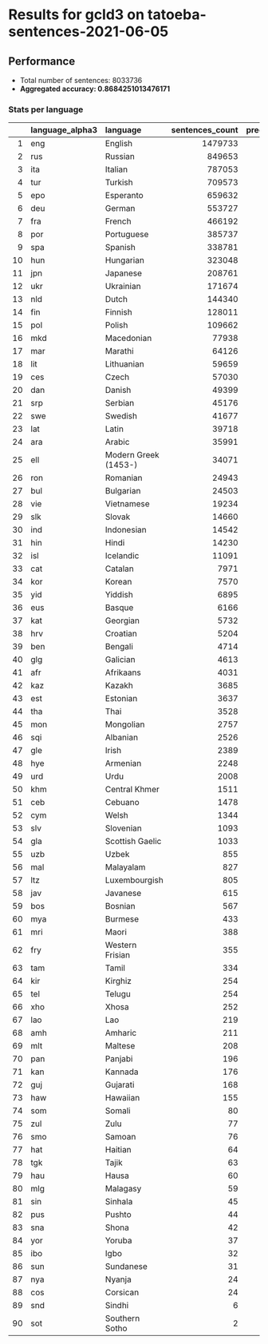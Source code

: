 # Results for gcld3 on tatoeba-sentences-2021-06-05

## Performance

- Total number of sentences: 8033736
- **Aggregated accuracy: 0.8684251013476171**

### Stats per language
|    | language_alpha3   | language             |   sentences_count |   precision |   recall |      tp |    fp |      tn |     fn |
|---:|:------------------|:---------------------|------------------:|------------:|---------:|--------:|------:|--------:|-------:|
|  1 | eng               | English              |           1479733 |       0.995 |    0.851 | 1258584 |  6790 | 6547213 | 221149 |
|  2 | rus               | Russian              |            849653 |       0.988 |    0.858 |  729146 |  8935 | 7175148 | 120507 |
|  3 | ita               | Italian              |            787053 |       0.970 |    0.821 |  646316 | 19985 | 7226698 | 140737 |
|  4 | tur               | Turkish              |            709573 |       0.993 |    0.894 |  634612 |  4554 | 7319609 |  74961 |
|  5 | epo               | Esperanto            |            659632 |       0.963 |    0.922 |  608152 | 23676 | 7350428 |  51480 |
|  6 | deu               | German               |            553727 |       0.977 |    0.933 |  516822 | 12302 | 7467707 |  36905 |
|  7 | fra               | French               |            466192 |       0.973 |    0.860 |  400941 | 11058 | 7556486 |  65251 |
|  8 | por               | Portuguese           |            385737 |       0.910 |    0.885 |  341427 | 33844 | 7614155 |  44310 |
|  9 | spa               | Spanish              |            338781 |       0.908 |    0.782 |  264941 | 26845 | 7668110 |  73840 |
| 10 | hun               | Hungarian            |            323048 |       0.968 |    0.895 |  289189 |  9642 | 7701046 |  33859 |
| 11 | jpn               | Japanese             |            208761 |       0.991 |    0.999 |  208552 |  1855 | 7823120 |    209 |
| 12 | ukr               | Ukrainian            |            171674 |       0.800 |    0.889 |  152579 | 38083 | 7823979 |  19095 |
| 13 | nld               | Dutch                |            144340 |       0.876 |    0.854 |  123199 | 17474 | 7871922 |  21141 |
| 14 | fin               | Finnish              |            128011 |       0.941 |    0.902 |  115404 |  7189 | 7898536 |  12607 |
| 15 | pol               | Polish               |            109662 |       0.915 |    0.931 |  102084 |  9474 | 7914600 |   7578 |
| 16 | mkd               | Macedonian           |             77938 |       0.862 |    0.741 |   57730 |  9228 | 7946570 |  20208 |
| 17 | mar               | Marathi              |             64126 |       0.989 |    0.911 |   58406 |   650 | 7968960 |   5720 |
| 18 | lit               | Lithuanian           |             59659 |       0.841 |    0.883 |   52661 |  9935 | 7964142 |   6998 |
| 19 | ces               | Czech                |             57030 |       0.881 |    0.813 |   46341 |  6250 | 7970456 |  10689 |
| 20 | dan               | Danish               |             49399 |       0.668 |    0.746 |   36848 | 18325 | 7966012 |  12551 |
| 21 | srp               | Serbian              |             45176 |       0.317 |    0.449 |   20304 | 43760 | 7944800 |  24872 |
| 22 | swe               | Swedish              |             41677 |       0.792 |    0.861 |   35870 |  9400 | 7982659 |   5807 |
| 23 | lat               | Latin                |             39718 |       0.500 |    0.729 |   28963 | 28984 | 7965034 |  10755 |
| 24 | ara               | Arabic               |             35991 |       0.999 |    0.911 |   32774 |    32 | 7997713 |   3217 |
| 25 | ell               | Modern Greek (1453-) |             34071 |       0.999 |    1.000 |   34062 |    20 | 7999645 |      9 |
| 26 | ron               | Romanian             |             24943 |       0.592 |    0.808 |   20164 | 13915 | 7994878 |   4779 |
| 27 | bul               | Bulgarian            |             24503 |       0.376 |    0.844 |   20688 | 34288 | 7974945 |   3815 |
| 28 | vie               | Vietnamese           |             19234 |       0.884 |    0.981 |   18870 |  2484 | 8012018 |    364 |
| 29 | slk               | Slovak               |             14660 |       0.411 |    0.727 |   10664 | 15298 | 8003778 |   3996 |
| 30 | ind               | Indonesian           |             14542 |       0.647 |    0.640 |    9304 |  5074 | 8014120 |   5238 |
| 31 | hin               | Hindi                |             14230 |       0.760 |    0.880 |   12526 |  3947 | 8015559 |   1704 |
| 32 | isl               | Icelandic            |             11091 |       0.524 |    0.945 |   10484 |  9508 | 8013137 |    607 |
| 33 | cat               | Catalan              |              7971 |       0.176 |    0.818 |    6520 | 30446 | 7995319 |   1451 |
| 34 | kor               | Korean               |              7570 |       0.915 |    0.996 |    7536 |   699 | 8025467 |     34 |
| 35 | yid               | Yiddish              |              6895 |       0.992 |    0.944 |    6512 |    51 | 8026790 |    383 |
| 36 | eus               | Basque               |              6166 |       0.439 |    0.861 |    5306 |  6782 | 8020788 |    860 |
| 37 | kat               | Georgian             |              5732 |       1.000 |    0.998 |    5720 |     2 | 8028002 |     12 |
| 38 | hrv               | Croatian             |              5204 |       0.139 |    0.447 |    2324 | 14382 | 8014150 |   2880 |
| 39 | ben               | Bengali              |              4714 |       1.000 |    0.998 |    4704 |     0 | 8029022 |     10 |
| 40 | glg               | Galician             |              4613 |       0.064 |    0.774 |    3569 | 52173 | 7976950 |   1044 |
| 41 | afr               | Afrikaans            |              4031 |       0.145 |    0.865 |    3485 | 20581 | 8009124 |    546 |
| 42 | kaz               | Kazakh               |              3685 |       0.404 |    0.932 |    3434 |  5057 | 8024994 |    251 |
| 43 | est               | Estonian             |              3637 |       0.165 |    0.796 |    2894 | 14606 | 8015493 |    743 |
| 44 | tha               | Thai                 |              3528 |       0.995 |    0.998 |    3522 |    18 | 8030190 |      6 |
| 45 | mon               | Mongolian            |              2757 |       0.416 |    0.955 |    2633 |  3698 | 8027281 |    124 |
| 46 | sqi               | Albanian             |              2526 |       0.290 |    0.865 |    2184 |  5346 | 8025864 |    342 |
| 47 | gle               | Irish                |              2389 |       0.175 |    0.911 |    2177 | 10233 | 8021114 |    212 |
| 48 | hye               | Armenian             |              2248 |       0.995 |    0.998 |    2243 |    12 | 8031476 |      5 |
| 49 | urd               | Urdu                 |              2008 |       0.882 |    0.961 |    1930 |   258 | 8031470 |     78 |
| 50 | khm               | Central Khmer        |              1511 |       1.000 |    0.985 |    1489 |     0 | 8032225 |     22 |
| 51 | ceb               | Cebuano              |              1478 |       0.187 |    0.571 |     844 |  3674 | 8028584 |    634 |
| 52 | cym               | Welsh                |              1344 |       0.103 |    0.824 |    1108 |  9649 | 8022743 |    236 |
| 53 | slv               | Slovenian            |              1093 |       0.048 |    0.724 |     791 | 15666 | 8016977 |    302 |
| 54 | gla               | Scottish Gaelic      |              1033 |       0.090 |    0.867 |     896 |  9047 | 8023656 |    137 |
| 55 | uzb               | Uzbek                |               855 |       0.093 |    0.581 |     497 |  4871 | 8028010 |    358 |
| 56 | mal               | Malayalam            |               827 |       1.000 |    1.000 |     827 |     0 | 8032909 |      0 |
| 57 | ltz               | Luxembourgish        |               805 |       0.032 |    0.867 |     698 | 21449 | 8011482 |    107 |
| 58 | jav               | Javanese             |               615 |       0.031 |    0.361 |     222 |  6864 | 8026257 |    393 |
| 59 | bos               | Bosnian              |               567 |       0.012 |    0.388 |     220 | 18752 | 8014417 |    347 |
| 60 | mya               | Burmese              |               433 |       1.000 |    1.000 |     433 |     0 | 8033303 |      0 |
| 61 | mri               | Maori                |               388 |       0.040 |    0.711 |     276 |  6574 | 8026774 |    112 |
| 62 | fry               | Western Frisian      |               355 |       0.012 |    0.738 |     262 | 20956 | 8012425 |     93 |
| 63 | tam               | Tamil                |               334 |       1.000 |    1.000 |     334 |     0 | 8033402 |      0 |
| 64 | kir               | Kirghiz              |               254 |       0.027 |    0.878 |     223 |  7966 | 8025516 |     31 |
| 65 | tel               | Telugu               |               254 |       1.000 |    1.000 |     254 |     0 | 8033482 |      0 |
| 66 | xho               | Xhosa                |               252 |       0.039 |    0.683 |     172 |  4204 | 8029280 |     80 |
| 67 | lao               | Lao                  |               219 |       1.000 |    1.000 |     219 |     0 | 8033517 |      0 |
| 68 | amh               | Amharic              |               211 |       1.000 |    0.991 |     209 |     0 | 8033525 |      2 |
| 69 | mlt               | Maltese              |               208 |       0.013 |    0.817 |     170 | 12481 | 8021047 |     38 |
| 70 | pan               | Panjabi              |               196 |       1.000 |    0.995 |     195 |     0 | 8033540 |      1 |
| 71 | kan               | Kannada              |               176 |       1.000 |    1.000 |     176 |     0 | 8033560 |      0 |
| 72 | guj               | Gujarati             |               168 |       1.000 |    0.982 |     165 |     0 | 8033568 |      3 |
| 73 | haw               | Hawaiian             |               155 |       0.010 |    0.839 |     130 | 12536 | 8021045 |     25 |
| 74 | som               | Somali               |                80 |       0.021 |    0.912 |      73 |  3482 | 8030174 |      7 |
| 75 | zul               | Zulu                 |                77 |       0.007 |    0.753 |      58 |  7811 | 8025848 |     19 |
| 76 | smo               | Samoan               |                76 |       0.008 |    0.763 |      58 |  7262 | 8026398 |     18 |
| 77 | hat               | Haitian              |                64 |       0.004 |    0.797 |      51 | 13228 | 8020444 |     13 |
| 78 | tgk               | Tajik                |                63 |       0.008 |    0.889 |      56 |  7342 | 8026331 |      7 |
| 79 | hau               | Hausa                |                60 |       0.006 |    0.800 |      48 |  7613 | 8026063 |     12 |
| 80 | mlg               | Malagasy             |                59 |       0.003 |    0.831 |      49 | 14874 | 8018803 |     10 |
| 81 | sin               | Sinhala              |                45 |       1.000 |    1.000 |      45 |     0 | 8033691 |      0 |
| 82 | pus               | Pushto               |                44 |       0.098 |    0.864 |      38 |   350 | 8033342 |      6 |
| 83 | sna               | Shona                |                42 |       0.006 |    0.667 |      28 |  4966 | 8028728 |     14 |
| 84 | yor               | Yoruba               |                37 |       0.001 |    0.108 |       4 |  3748 | 8029951 |     33 |
| 85 | ibo               | Igbo                 |                32 |       0.002 |    0.688 |      22 | 10769 | 8022935 |     10 |
| 86 | sun               | Sundanese            |                31 |       0.003 |    0.548 |      17 |  5288 | 8028417 |     14 |
| 87 | nya               | Nyanja               |                24 |       0.010 |    0.833 |      20 |  2005 | 8031707 |      4 |
| 88 | cos               | Corsican             |                24 |       0.000 |    0.583 |      14 | 35266 | 7998446 |     10 |
| 89 | snd               | Sindhi               |                 6 |       0.003 |    0.833 |       5 |  1440 | 8032290 |      1 |
| 90 | sot               | Southern Sotho       |                 2 |       0.001 |    1.000 |       2 |  3100 | 8030634 |      0 |